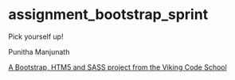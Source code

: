 assignment_bootstrap_sprint
===========================

Pick yourself up!

Punitha Manjunath

[A Bootstrap, HTM5 and SASS project from the Viking Code School](http://www.vikingcodeschool.com)
